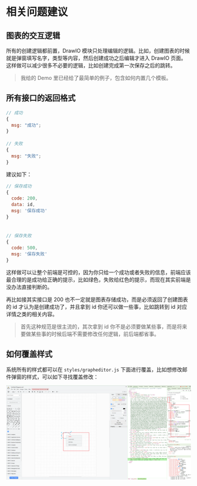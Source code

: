 # 相关问题建议

## 图表的交互逻辑

所有的创建逻辑都前置，DrawIO 模块只处理编辑的逻辑。比如，创建图表的时候就是弹窗填写名字，类型等内容，然后创建成功之后编辑才进入 DrawIO 页面。这样做可以减少很多不必要的逻辑，比如创建完成第一次保存之后的跳转。

> 我给的 Demo 里已经给了最简单的例子，包含如何内置几个模板。

## 所有接口的返回格式

```js
// 成功
{
  msg: "成功";
}

// 失败
{
  msg: "失败";
}
```

建议如下：

```js
// 保存成功
{
  code: 200,
  data: id,
  msg: '保存成功'
}


// 保存失败
{
  code: 500,
  msg: '保存失败'
}
```

这样做可以让整个前端是可控的，因为你只给一个成功或者失败的信息，前端应该最合理的是成功给正确的提示，比如绿色，失败给红色的提示，而现在其实前端是没办法直接判断的。

再比如接其实接口是 200 也不一定就是图表存储成功，而是必须返回了创建图表的 id 才认为是创建成功了，并且拿到 id 你还可以做一些事，比如跳转到 id 对应详情之类的相关内容。

> 首先这种规范是很主流的，其次拿到 id 你不是必须要做某些事，而是将来要做某些事的时候后端不需要修改任何逻辑，前后端都省事。

## 如何覆盖样式

系统所有的样式都可以在 `styles/grapheditor.js` 下面进行覆盖，比如想修改邮件弹窗的样式，可以如下寻找覆盖修改：

![change-system-style](./imgs/change-system-style.png)
